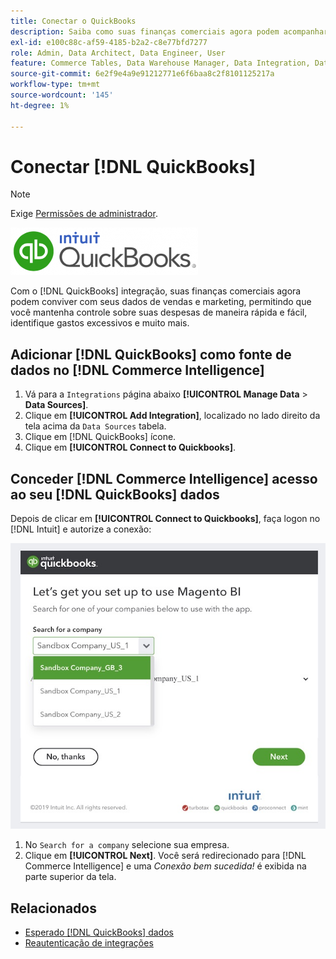 ```yaml
---
title: Conectar o QuickBooks
description: Saiba como suas finanças comerciais agora podem acompanhar seus dados de vendas e marketing, permitindo que você mantenha controle sobre suas despesas de maneira rápida e fácil, identifique gastos excessivos e muito mais.
exl-id: e100c88c-af59-4185-b2a2-c8e77bfd7277
role: Admin, Data Architect, Data Engineer, User
feature: Commerce Tables, Data Warehouse Manager, Data Integration, Data Import/Export
source-git-commit: 6e2f9e4a9e91212771e6f6baa8c2f8101125217a
workflow-type: tm+mt
source-wordcount: '145'
ht-degree: 1%

---
```


# Conectar [!DNL QuickBooks]

>[!NOTE]
>
>Exige [Permissões de administrador](../../../administrator/user-management/user-management.md).

![](../../../assets/Quickbooks.png)

Com o [!DNL QuickBooks] integração, suas finanças comerciais agora podem conviver com seus dados de vendas e marketing, permitindo que você mantenha controle sobre suas despesas de maneira rápida e fácil, identifique gastos excessivos e muito mais.

## Adicionar [!DNL QuickBooks] como fonte de dados no [!DNL Commerce Intelligence]

1. Vá para a `Integrations` página abaixo **[!UICONTROL Manage Data** > **Data Sources]**.
1. Clique em **[!UICONTROL Add Integration]**, localizado no lado direito da tela acima da `Data Sources` tabela.
1. Clique em [!DNL QuickBooks] ícone.
1. Clique em **[!UICONTROL Connect to Quickbooks]**.

## Conceder [!DNL Commerce Intelligence] acesso ao seu [!DNL QuickBooks] dados

Depois de clicar em **[!UICONTROL Connect to Quickbooks]**, faça logon no [!DNL Intuit] e autorize a conexão:

![](../../../assets/QuickBooks_App_Store_1.jpg)

1. No `Search for a company` selecione sua empresa.
1. Clique em **[!UICONTROL Next]**. Você será redirecionado para [!DNL Commerce Intelligence] e uma *Conexão bem sucedida!* é exibida na parte superior da tela.

## Relacionados

* [Esperado [!DNL QuickBooks] dados](../integrations/quickbooks-data.md)
* [Reautenticação de integrações](https://experienceleague.adobe.com/docs/commerce-knowledge-base/kb/how-to/mbi-reauthenticating-integrations.html)
